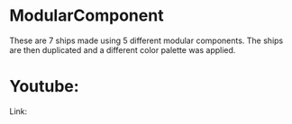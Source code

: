 # ModularComponent
These are 7 ships made using 5 different modular components. The ships are then duplicated and a different color palette was applied.

# Youtube:
Link:
